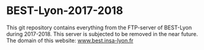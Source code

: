 # BEST-Lyon-2017-2018

This git repository contains everything from the FTP-server of BEST-Lyon during 2017-2018.
This server is subjected to be removed in the near future.
The domain of this website: www.best.insa-lyon.fr
